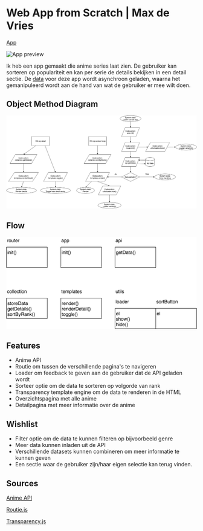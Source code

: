 # Web App from Scratch | Max de Vries

[App](https://vriesm060.github.io/wafs/app)

![App preview](preview.png)

Ik heb een app gemaakt die anime series laat zien. De gebruiker kan sorteren op populariteit en kan per serie de details bekijken in een detail sectie. De [data](https://kitsu.docs.apiary.io/#) voor deze app wordt asynchroon geladen, waarna het gemanipuleerd wordt aan de hand van wat de gebruiker er mee wilt doen.

## Object Method Diagram

![Object Method Diagram](flow.png)

## Flow

![Flow](object-method-diagram.png)

## Features

* Anime API
* Routie om tussen de verschillende pagina's te navigeren
* Loader om feedback te geven aan de gebruiker dat de API geladen wordt
* Sorteer optie om de data te sorteren op volgorde van rank
* Transparency template engine om de data te renderen in de HTML
* Overzichtspagina met alle anime
* Detailpagina met meer informatie over de anime

## Wishlist

* Filter optie om de data te kunnen filteren op bijvoorbeeld genre
* Meer data kunnen inladen uit de API
* Verschillende datasets kunnen combineren om meer informatie te kunnen geven
* Een sectie waar de gebruiker zijn/haar eigen selectie kan terug vinden.

## Sources

[Anime API](https://kitsu.docs.apiary.io/#)

[Routie.js](http://projects.jga.me/routie/)

[Transparency.js](https://github.com/leonidas/transparency)

